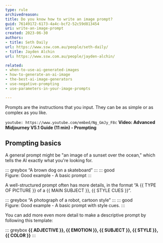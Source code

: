 ```yaml
---
type: rule
archivedreason:
title: Do you know how to write an image prompt?
guid: 76149172-6173-4a4c-bcf2-52c59d813454
uri: write-an-image-prompt
created: 2023-06-30
authors: 
- title: Seth Daily
url: https://www.ssw.com.au/people/seth-daily/
- title: Jayden Alchin
url: https://www.ssw.com.au/people/jayden-alchin/

related:
- when-to-use-ai-generated-images
- how-to-generate-an-ai-image
- the-best-ai-image-generators
- use-negative-prompting
- use-parameters-in-your-image-prompts

---
```


Prompts are the instructions that you input. They can be as simple or as complex as you like. 

<!--endintro-->

`youtube: https://www.youtube.com/embed/Ng_GmJy_F8c`
**Video: Advanced Midjourney V5.1 Guide (11 min) - Prompting**

## Prompting basics

A general prompt might be "an image of a sunset over the ocean," which tells the AI exactly what you're looking for. 


::: greybox
“A brown dog on a skateboard” 
:::
::: good  
Figure: Good example - A basic prompt
:::

A well-structured prompt often has more details, in the format “A {{ TYPE OF PICTURE }} of a {{ MAIN SUBJECT }}, {{ STYLE CUES }}”.

::: greybox
“A photograph of a robot, cartoon style” 
:::
::: good  
Figure: Good example - A basic prompt with style cues.
:::

You can add more even more detail to make a descriptive prompt by following this template:

::: greybox
**{{ ADJECTIVE }}, {{ EMOTION }}, {{ SUBJECT }}, {{ STYLE }}, {{ COLOR }}**
:::
